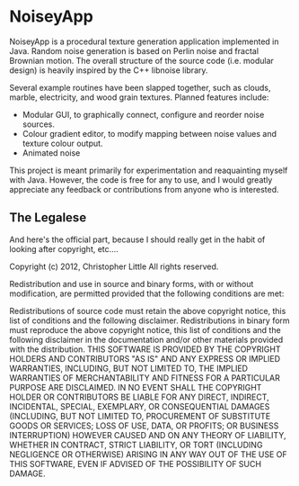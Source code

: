 NoiseyApp
=========

NoiseyApp is a procedural texture generation application implemented in Java. Random noise generation is based on Perlin noise and fractal Brownian motion. The overall structure of the source code (i.e. modular design) is heavily inspired by the C++ libnoise library.

Several example routines have been slapped together, such as clouds, marble, electricity, and wood grain textures. Planned features include:
* Modular GUI, to graphically connect, configure and reorder noise sources.
* Colour gradient editor, to modify mapping between noise values and texture colour output.
* Animated noise

This project is meant primarily for experimentation and reaquainting myself with Java. However, the code is free for any to use, and I would greatly appreciate any feedback or contributions from anyone who is interested.


The Legalese
------------

And here's the official part, because I should really get in the habit of looking after copyright, etc....

Copyright (c) 2012, Christopher Little
All rights reserved.

Redistribution and use in source and binary forms, with or without modification, are permitted provided that the following conditions are met:

Redistributions of source code must retain the above copyright notice, this list of conditions and the following disclaimer.
Redistributions in binary form must reproduce the above copyright notice, this list of conditions and the following disclaimer in the documentation and/or other materials provided with the distribution.
THIS SOFTWARE IS PROVIDED BY THE COPYRIGHT HOLDERS AND CONTRIBUTORS "AS IS" AND ANY EXPRESS OR IMPLIED WARRANTIES, INCLUDING, BUT NOT LIMITED TO, THE IMPLIED WARRANTIES OF MERCHANTABILITY AND FITNESS FOR A PARTICULAR PURPOSE ARE DISCLAIMED. IN NO EVENT SHALL THE COPYRIGHT HOLDER OR CONTRIBUTORS BE LIABLE FOR ANY DIRECT, INDIRECT, INCIDENTAL, SPECIAL, EXEMPLARY, OR CONSEQUENTIAL DAMAGES (INCLUDING, BUT NOT LIMITED TO, PROCUREMENT OF SUBSTITUTE GOODS OR SERVICES; LOSS OF USE, DATA, OR PROFITS; OR BUSINESS INTERRUPTION) HOWEVER CAUSED AND ON ANY THEORY OF LIABILITY, WHETHER IN CONTRACT, STRICT LIABILITY, OR TORT (INCLUDING NEGLIGENCE OR OTHERWISE) ARISING IN ANY WAY OUT OF THE USE OF THIS SOFTWARE, EVEN IF ADVISED OF THE POSSIBILITY OF SUCH DAMAGE.
